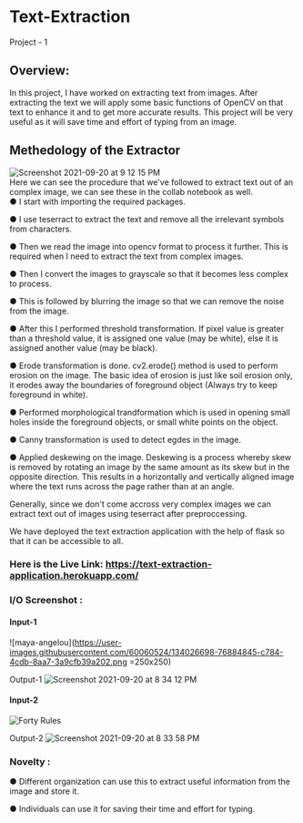 # Text-Extraction #

Project - 1 <br>

## Overview: ##
In this project, I have worked on extracting text from images. After extracting the text we will apply some basic functions of OpenCV on that text to enhance it and to get more accurate results. This project will be very useful as it will save time and effort of typing from an image.

## Methedology of the Extractor ##
![Screenshot 2021-09-20 at 9 12 15 PM](https://user-images.githubusercontent.com/60060524/134031619-392ce018-6bd8-4d23-80e6-2e45c7b642b8.png)</br>
Here we can see the procedure that we've followed to extract text out of an complex image, we can see these in the collab notebook as well. </br>
●	I start with importing the required packages.</br>

●	I use teserract to extract the text and remove all the irrelevant symbols from characters.</br>

●	Then we read the image into opencv format to process it further. This is required when I need to extract the text from complex images.</br>

●	Then I convert the images to grayscale so that it becomes less complex to process.</br>

●	This is followed by blurring the image so that we can remove the noise from the image.</br>

●	After this I performed threshold transformation. If pixel value is greater than a threshold value, it is assigned one value (may be white), else it is assigned another value (may be black). </br>

●	Erode transformation is done. cv2.erode() method is used to perform erosion on the image. The basic idea of erosion is just like soil erosion only, it erodes away the boundaries of foreground object (Always try to keep foreground in white). </br>

●	Performed morphological trandformation which is used in opening small holes inside the foreground objects, or small white points on the object.</br>

●	Canny transformation is used to detect egdes in the image. </br>

●	Applied deskewing on the image. Deskewing is a process whereby skew is removed by rotating an image by the same amount as its skew but in the opposite direction. This results in a horizontally and vertically aligned image where the text runs across the page rather than at an angle.</br>

Generally, since we don't come accross very complex images we can extract text out of images using teserract after preproccessing.</br>

We have deployed the text extraction application with the help of flask so that it can be accessible to all. 
### Here is the Live Link: https://text-extraction-application.herokuapp.com/ ###

### I/O Screenshot :<br/> ###
#### Input-1  ####
![maya-angelou](https://user-images.githubusercontent.com/60060524/134026698-76884845-c784-4cdb-8aa7-3a9cfb39a202.png =250x250)


Output-1
![Screenshot 2021-09-20 at 8 34 12 PM](https://user-images.githubusercontent.com/60060524/134026764-d04d07d1-4885-405f-a820-f3dbe340ddeb.png)
</br>

#### Input-2 ####
![Forty Rules](https://user-images.githubusercontent.com/60060524/134027188-4029365f-7ec3-41c5-b8a9-ff64f50353ee.png)



Output-2
![Screenshot 2021-09-20 at 8 33 58 PM](https://user-images.githubusercontent.com/60060524/134026941-0d09112c-39ca-45e5-9c17-67f6bb8f77aa.png)
</br>

### Novelty :<br/> ###
●	Different organization can use this to extract useful information from the image and store it. </br>

● Individuals can use it for saving their time and effort for typing.
